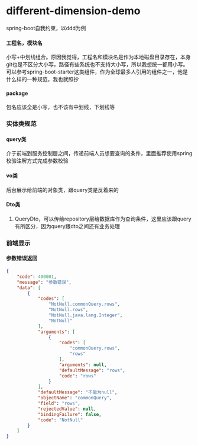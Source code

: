 # different-dimension-demo

spring-boot自我约束，以ddd为例

#### 工程名，模块名

小写+中划线组合。原因我觉得，工程名和模块名是作为本地磁盘目录存在，本身git也是不区分大小写，路径有些系统也不支持大小写，所以我想统一都用小写。可以参考spring-boot-starter这类组件，作为全球最多人引用的组件之一，他是什么样的一种规范，我也就照抄

#### package
包名应该全是小写，也不该有中划线，下划线等


### 实体类规范
#### query类
介于前端到服务控制层之间，传递前端人员想要查询的条件，里面推荐使用spring校验注解方式完成参数校验
#### vo类
后台展示给前端的对象类，跟query类是反着来的
#### Dto类
1. QueryDto，可以传给repository层给数据库作为查询条件，这里应该跟query有所区分，因为query跟dto之间还有业务处理




### 前端显示
#### 参数错误返回
```json
{
    "code": 400001,
    "message": "参数错误",
    "data": [
        {
            "codes": [
                "NotNull.commonQuery.rows",
                "NotNull.rows",
                "NotNull.java.lang.Integer",
                "NotNull"
            ],
            "arguments": [
                {
                    "codes": [
                        "commonQuery.rows",
                        "rows"
                    ],
                    "arguments": null,
                    "defaultMessage": "rows",
                    "code": "rows"
                }
            ],
            "defaultMessage": "不能为null",
            "objectName": "commonQuery",
            "field": "rows",
            "rejectedValue": null,
            "bindingFailure": false,
            "code": "NotNull"
        }
    ]
}
```